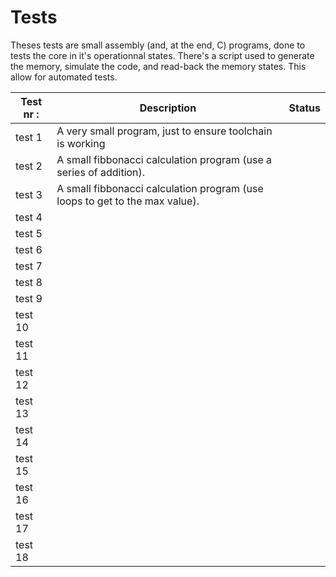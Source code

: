 # Tests

Theses tests are small assembly (and, at the end, C) programs, done to tests the core in it's operationnal states.
There's a script used to generate the memory, simulate the code, and read-back the memory states. This allow for automated tests.

| Test nr : | Description                                                                 | Status |
| --------- | --------------------------------------------------------------------------- | ------ |
| test 1    | A very small program, just to ensure toolchain is working                   |        |
| test 2    | A small fibbonacci calculation program (use a series of addition).          |        |
| test 3    | A small fibbonacci calculation program (use loops to get to the max value). |        |
| test 4    |                                                                             |        |
| test 5    |                                                                             |        |
| test 6    |                                                                             |        |
| test 7    |                                                                             |        |
| test 8    |                                                                             |        |
| test 9    |                                                                             |        |
| test 10   |                                                                             |        |
| test 11   |                                                                             |        |
| test 12   |                                                                             |        |
| test 13   |                                                                             |        |
| test 14   |                                                                             |        |
| test 15   |                                                                             |        |
| test 16   |                                                                             |        |
| test 17   |                                                                             |        |
| test 18   |                                                                             |        |
